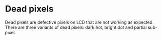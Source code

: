 # Dead pixels
Dead pixels are defective pixels on LCD that are not working as expected. There are three variants of dead pixels: dark hot, bright dot and partial sub-pixel.
